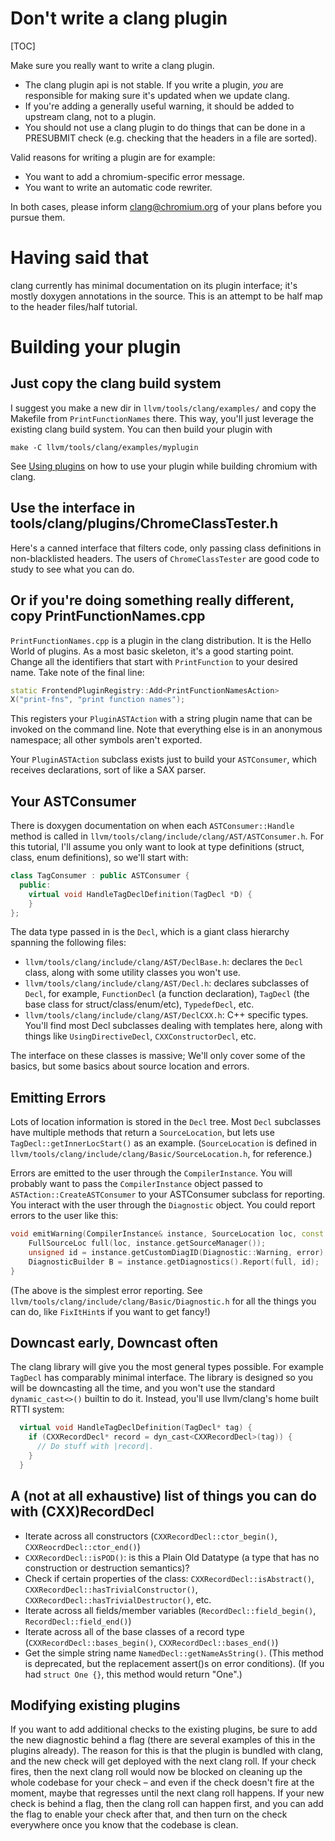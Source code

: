 # Don't write a clang plugin

[TOC]

Make sure you really want to write a clang plugin.

*   The clang plugin api is not stable. If you write a plugin, _you_ are
    responsible for making sure it's updated when we update clang.
*   If you're adding a generally useful warning, it should be added to upstream
    clang, not to a plugin.
*   You should not use a clang plugin to do things that can be done in a
    PRESUBMIT check (e.g. checking that the headers in a file are sorted).

Valid reasons for writing a plugin are for example:

*   You want to add a chromium-specific error message.
*   You want to write an automatic code rewriter.

In both cases, please inform
[clang@chromium.org](https://groups.google.com/a/chromium.org/group/clang/topics)
of your plans before you pursue them.

# Having said that

clang currently has minimal documentation on its plugin interface; it's mostly
doxygen annotations in the source. This is an attempt to be half map to the
header files/half tutorial.

# Building your plugin

## Just copy the clang build system

I suggest you make a new dir in `llvm/tools/clang/examples/` and copy the
Makefile from `PrintFunctionNames` there. This way, you'll just leverage the
existing clang build system. You can then build your plugin with

    make -C llvm/tools/clang/examples/myplugin

See [Using plugins](clang.md) on how to use your plugin while building chromium
with clang.

## Use the interface in tools/clang/plugins/ChromeClassTester.h

Here's a canned interface that filters code, only passing class definitions in
non-blacklisted headers. The users of `ChromeClassTester` are good code to study
to see what you can do.

## Or if you're doing something really different, copy PrintFunctionNames.cpp

`PrintFunctionNames.cpp` is a plugin in the clang distribution. It is the Hello
World of plugins. As a most basic skeleton, it's a good starting point. Change
all the identifiers that start with `PrintFunction` to your desired name. Take
note of the final line:

```cpp
static FrontendPluginRegistry::Add<PrintFunctionNamesAction>
X("print-fns", "print function names");
```

This registers your `PluginASTAction` with a string plugin name that can be
invoked on the command line. Note that everything else is in an anonymous
namespace; all other symbols aren't exported.

Your `PluginASTAction` subclass exists just to build your `ASTConsumer`, which
receives declarations, sort of like a SAX parser.

## Your ASTConsumer

There is doxygen documentation on when each `ASTConsumer::Handle` method is
called in `llvm/tools/clang/include/clang/AST/ASTConsumer.h`. For this
tutorial, I'll assume you only want to look at type definitions (struct, class,
enum definitions), so we'll start with:

```cpp
class TagConsumer : public ASTConsumer {
  public:
    virtual void HandleTagDeclDefinition(TagDecl *D) {
    }
};
```

The data type passed in is the `Decl`, which is a giant class hierarchy spanning
the following files:

*   `llvm/tools/clang/include/clang/AST/DeclBase.h`: declares the `Decl` class,
    along with some utility classes you won't use.
*   `llvm/tools/clang/include/clang/AST/Decl.h`: declares subclasses of `Decl`,
    for example, `FunctionDecl` (a function declaration), `TagDecl` (the base class for struct/class/enum/etc), `TypedefDecl`, etc.
*   `llvm/tools/clang/include/clang/AST/DeclCXX.h`: C++ specific types.
    You'll find most Decl subclasses dealing with templates here,
    along with things like `UsingDirectiveDecl`, `CXXConstructorDecl`, etc.

The interface on these classes is massive; We'll only cover some of the basics,
but some basics about source location and errors.

## Emitting Errors

Lots of location information is stored in the `Decl` tree. Most `Decl`
subclasses have multiple methods that return a `SourceLocation`, but lets use
`TagDecl::getInnerLocStart()` as an example. (`SourceLocation` is defined in
`llvm/tools/clang/include/clang/Basic/SourceLocation.h`, for reference.)

Errors are emitted to the user through the `CompilerInstance`. You will probably want to pass the `CompilerInstance` object passed to `ASTAction::CreateASTConsumer` to your ASTConsumer subclass for reporting. You interact with the user through the `Diagnostic` object. You could report errors to the user like this:

```cpp
void emitWarning(CompilerInstance& instance, SourceLocation loc, const char* error) {
    FullSourceLoc full(loc, instance.getSourceManager());
    unsigned id = instance.getCustomDiagID(Diagnostic::Warning, error);
    DiagnosticBuilder B = instance.getDiagnostics().Report(full, id);
}
```

(The above is the simplest error reporting. See
`llvm/tools/clang/include/clang/Basic/Diagnostic.h` for all the things you can
do, like `FixItHint`s if you want to get fancy!)

## Downcast early, Downcast often

The clang library will give you the most general types possible. For example
`TagDecl` has comparably minimal interface. The library is designed so you will
be downcasting all the time, and you won't use the standard `dynamic_cast<>()`
builtin to do it. Instead, you'll use llvm/clang's home built RTTI system:

```cpp
  virtual void HandleTagDeclDefinition(TagDecl* tag) {
    if (CXXRecordDecl* record = dyn_cast<CXXRecordDecl>(tag)) {
      // Do stuff with |record|.
    }
  }
```

## A (not at all exhaustive) list of things you can do with (CXX)RecordDecl

*   Iterate across all constructors (`CXXRecordDecl::ctor_begin()`,
    `CXXReocrdDecl::ctor_end()`)
*   `CXXRecordDecl::isPOD()`: is this a Plain Old Datatype (a type that has no
    construction or destruction semantics)?
*   Check if certain properties of the class: `CXXRecordDecl::isAbstract()`,
    `CXXRecordDecl::hasTrivialConstructor()`,
    `CXXRecordDecl::hasTrivialDestructor()`, etc.
*   Iterate across all fields/member variables (`RecordDecl::field_begin()`,
    `RecordDecl::field_end()`)
*   Iterate across all of the base classes of a record type
    (`CXXRecordDecl::bases_begin()`, `CXXRecordDecl::bases_end()`)
*   Get the simple string name `NamedDecl::getNameAsString()`. (This method is
    deprecated, but the replacement assert()s on error conditions). (If you had
    `struct One {}`, this method would return "One".)

## Modifying existing plugins

If you want to add additional checks to the existing plugins, be sure to add the
new diagnostic behind a flag (there are several examples of this in the plugins
already). The reason for this is that the plugin is bundled with clang, and the
new check will get deployed with the next clang roll. If your check fires, then
the next clang roll would now be blocked on cleaning up the whole codebase for
your check – and even if the check doesn't fire at the moment, maybe that
regresses until the next clang roll happens. If your new check is behind a flag,
then the clang roll can happen first, and you can add the flag to enable your
check after that, and then turn on the check everywhere once you know that the
codebase is clean.
